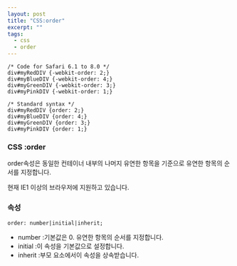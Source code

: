 ```yaml
---
layout: post
title: "CSS:order"
excerpt: ""
tags: 
  - css
  - order
---
```

```
/* Code for Safari 6.1 to 8.0 */
div#myRedDIV {-webkit-order: 2;}
div#myBlueDIV {-webkit-order: 4;}
div#myGreenDIV {-webkit-order: 3;}
div#myPinkDIV {-webkit-order: 1;}

/* Standard syntax */
div#myRedDIV {order: 2;}
div#myBlueDIV {order: 4;}
div#myGreenDIV {order: 3;}
div#myPinkDIV {order: 1;}
```
### CSS :order
order속성은 동일한 컨테이너 내부의 나머지 유연한 항목을 기준으로 유연한 항목의 순서를 지정합니다.

현재 IE1 이상의 브라우저에 지원하고 있습니다.

### 속성
`order: number|initial|inherit;`

+ number :기본값은 0. 유연한 항목의 순서를 지정합니다.
+ initial :이 속성을 기본값으로 설정합니다.
+ inherit :부모 요소에서이 속성을 상속받습니다.


